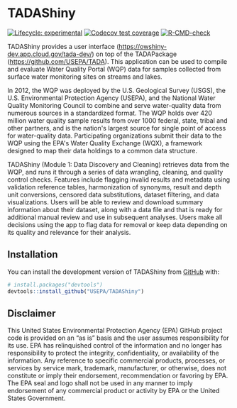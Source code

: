 
<!-- README.md is generated from README.Rmd. Please edit that file. 
You’ll still need to render `README.Rmd` regularly, to keep `README.md`
up-to-date. `devtools::build_readme()` is handy for this. You could also
use GitHub Actions to re-render `README.Rmd` every time you push. An
example workflow can be found here:
<https://github.com/r-lib/actions/tree/v1/examples>.-->

# TADAShiny

<!-- badges: start -->

[![Lifecycle:
experimental](https://img.shields.io/badge/lifecycle-experimental-orange.svg)](https://lifecycle.r-lib.org/articles/stages.html#experimental)
[![Codecov test
coverage](https://codecov.io/gh/USEPA/TADAShiny/branch/develop/graph/badge.svg)](https://app.codecov.io/gh/USEPA/TADAShiny?branch=develop)
[![R-CMD-check](https://github.com/USEPA/TADAShiny/actions/workflows/R-CMD-check.yaml/badge.svg)](https://github.com/USEPA/TADAShiny/actions/workflows/R-CMD-check.yaml)
<!-- badges: end -->

TADAShiny provides a user interface 
(https://owshiny-dev.app.cloud.gov/tada-dev/) on top of the TADAPackage
(<https://github.com/USEPA/TADA>). This application can be used to
compile and evaluate Water Quality Portal (WQP) data for samples
collected from surface water monitoring sites on streams and lakes.

In 2012, the WQP was deployed by the U.S. Geological Survey (USGS), 
the U.S. Environmental Protection Agency (USEPA), and the National 
Water Quality Monitoring Council to combine and serve water-quality 
data from numerous sources in a standardized format. The WQP holds 
over 420 million water quality sample results from over 1000 federal,
state, tribal and other partners, and is the nation's largest source
for single point of access for water-quality data. Participating 
organizations submit their data to the WQP using the EPA's Water 
Quality Exchange (WQX), a framework designed to map their data 
holdings to a common data structure.

TADAShiny (Module 1: Data Discovery and Cleaning) retrieves data from
the WQP, and runs it through a series of data wrangling, cleaning, and
quality control checks. Features include flagging invalid results and
metadata using validation reference tables, harmonization of synonyms,
result and depth unit conversions, censored data substitutions, dataset
filtering, and data visualizations. Users will be able to review and 
download summary information about their dataset, along with a data file
and that is ready for additional manual review and use in subsequent 
analyses. Users make all decisions using the app to flag data for removal
or keep data depending on its quality and relevance for their analysis.

## Installation

You can install the development version of TADAShiny from
[GitHub](https://github.com/) with:

``` r
# install.packages("devtools")
devtools::install_github("USEPA/TADAShiny")
```

## Disclaimer

This United States Environmental Protection Agency (EPA) GitHub project
code is provided on an “as is” basis and the user assumes responsibility
for its use. EPA has relinquished control of the information and no
longer has responsibility to protect the integrity, confidentiality, or
availability of the information. Any reference to specific commercial
products, processes, or services by service mark, trademark,
manufacturer, or otherwise, does not constitute or imply their
endorsement, recommendation or favoring by EPA. The EPA seal and logo
shall not be used in any manner to imply endorsement of any commercial
product or activity by EPA or the United States Government.
